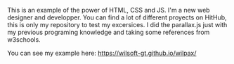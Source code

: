 This is an example of the power of HTML, CSS and JS. I'm a new web designer and developper. You can find a lot of different proyects on HitHub, this is only my repository to test my excersices. I did the parallax.js just with my previous programing knowledge and taking some references from w3schools.

You can see my example here: https://wilsoft-gt.github.io/wilpax/
